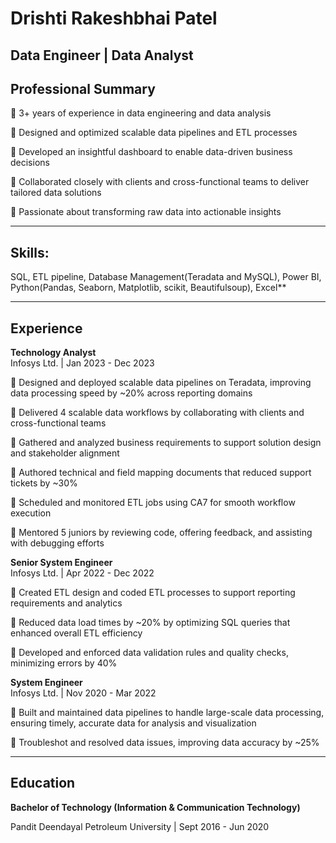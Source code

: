 # Drishti Rakeshbhai Patel

**Data Engineer | Data Analyst**
---
## Professional Summary

🔹 3+ years of experience in data engineering and data analysis

🔹 Designed and optimized scalable data pipelines and ETL processes

🔹 Developed an insightful dashboard to enable data-driven business decisions

🔹 Collaborated closely with clients and cross-functional teams to deliver tailored data solutions

🔹 Passionate about transforming raw data into actionable insights  

---
## Skills:

SQL, ETL pipeline, Database Management(Teradata and MySQL), Power BI, Python(Pandas, Seaborn, Matplotlib, scikit, Beautifulsoup), Excel**

---
## Experience

**Technology Analyst**  
Infosys Ltd. | Jan 2023 - Dec 2023  

🔹 Designed and deployed scalable data pipelines on Teradata, improving data processing speed by ~20% across reporting domains

🔹 Delivered 4 scalable data workflows by collaborating with clients and cross-functional teams 

🔹 Gathered and analyzed business requirements to support solution design and stakeholder alignment

🔹 Authored technical and field mapping documents that reduced support tickets by ~30%

🔹 Scheduled and monitored ETL jobs using CA7 for smooth workflow execution

🔹 Mentored 5 juniors by reviewing code, offering feedback, and assisting with debugging efforts

 
**Senior System Engineer**  
Infosys Ltd. | Apr 2022 - Dec 2022  

🔹 Created ETL design and coded ETL processes to support reporting requirements and analytics

🔹 Reduced data load times by ~20% by optimizing SQL queries that enhanced overall ETL efficiency

🔹 Developed and enforced data validation rules and quality checks, minimizing errors by 40%

 **System Engineer**  
Infosys Ltd. | Nov 2020 - Mar 2022  

🔹 Built and maintained data pipelines to handle large-scale data processing, ensuring timely, accurate data for analysis and visualization

🔹 Troubleshot and resolved data issues, improving data accuracy by ~25% 

---
## Education

**Bachelor of Technology (Information & Communication Technology)**

Pandit Deendayal Petroleum University | Sept 2016 - Jun 2020

<!--
**Drishti-Patel-98/Drishti-Patel-98** is a ✨ _special_ ✨ repository because its `README.md` (this file) appears on your GitHub profile.

Here are some ideas to get you started:

- 🔭 I’m currently working on ...
- 🌱 I’m currently learning ...
- 👯 I’m looking to collaborate on ...
- 🤔 I’m looking for help with ...
- 💬 Ask me about ...
- 📫 How to reach me: ...
- 😄 Pronouns: ...
- ⚡ Fun fact: ...
-->
